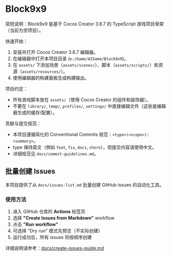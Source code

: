 # Block9x9

简短说明：Block9x9 是基于 Cocos Creator 3.8.7 的 TypeScript 游戏项目骨架（当前为空项目）。

快速开始：

1. 安装并打开 Cocos Creator 3.8.7 编辑器。
2. 在编辑器中打开本项目目录 (`e:/Game/AIGame/Block9x9`)。
3. 在 `assets/` 下添加场景（`assets/scenes/`）、脚本（`assets/scripts/`）和资源（`assets/resources/`）。
4. 使用编辑器的构建面板生成构建输出。

项目约定：

- 所有游戏脚本放在 `assets/`（使用 Cocos Creator 的组件和装饰器）。
- 不要在 `library/`, `temp/`, `profiles/`, `settings/` 中直接编辑文件（这些是编辑器生成的缓存/配置）。

贡献与提交规范：

- 本项目遵循简化的 Conventional Commits 规范：`<type>(<scope>): <summary>`。
- type 保持英文（例如 `feat`, `fix`, `docs`, `chore`），但提交内容请使用中文。
- 详细规范见 `docs/commit-guidelines.md`。

## 批量创建 Issues

本项目提供了从 `docs/issues-list.md` 批量创建 GitHub issues 的自动化工具。

### 使用方法

1. 进入 GitHub 仓库的 **Actions** 标签页
2. 选择 **"Create Issues from Markdown"** workflow
3. 点击 **"Run workflow"**
4. 可选择 "Dry run" 模式先预览（不实际创建）
5. 运行成功后，所有 issues 将按顺序创建

详细说明请参考：[docs/create-issues-guide.md](docs/create-issues-guide.md)
